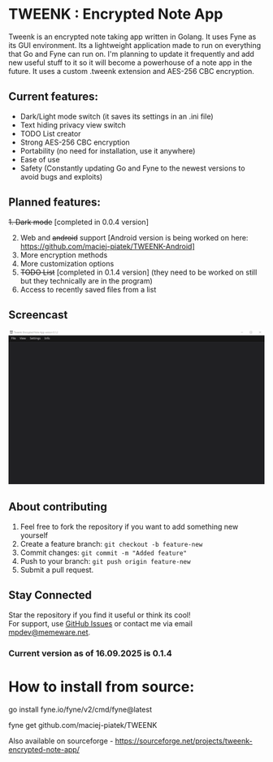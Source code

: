 # TWEENK : Encrypted Note App 
Tweenk is an encrypted note taking app written in Golang. It uses Fyne as its GUI environment. Its a lightweight application made to run on everything that Go and Fyne can run on.
I'm planning to update it frequently and add new useful stuff to it so it will become a powerhouse of a note app in the future.
It uses a custom .tweenk extension and AES-256 CBC encryption.

## Current features:
* Dark/Light mode switch (it saves its settings in an .ini file)
* Text hiding privacy view switch
* TODO List creator
* Strong AES-256 CBC encryption
* Portability (no need for installation, use it anywhere)
* Ease of use
* Safety (Constantly updating Go and Fyne to the newest versions to avoid bugs and exploits)


## Planned features:
~~1. Dark mode~~ [completed in 0.0.4 version]

2. Web and ~~android~~ support [Android version is being worked on here: https://github.com/maciej-piatek/TWEENK-Android]
3. More encryption methods
4. More customization options
5. ~~TODO List~~ [completed in 0.1.4 version] (they need to be worked on still but they technically are in the program)
6. Access to recently saved files from a list

## Screencast
![Main_Menu_light](https://github.com/maciej-piatek/TWEENK/blob/main/showcase.gif)

## **About contributing**

1. Feel free to fork the repository if you want to add something new yourself
2. Create a feature branch: `git checkout -b feature-new`
3. Commit changes: `git commit -m "Added feature"`
4. Push to your branch: `git push origin feature-new`
5. Submit a pull request.

## **Stay Connected**
Star the repository if you find it useful or think its cool!  
For support, use [GitHub Issues](https://github.com/maciej-piatek/TWEENK/issues) or contact me via email mpdev@memeware.net.


### Current version as of 16.09.2025 is 0.1.4

# How to install from source:
go install fyne.io/fyne/v2/cmd/fyne@latest

fyne get github.com/maciej-piatek/TWEENK

Also available on sourceforge - https://sourceforge.net/projects/tweenk-encrypted-note-app/
